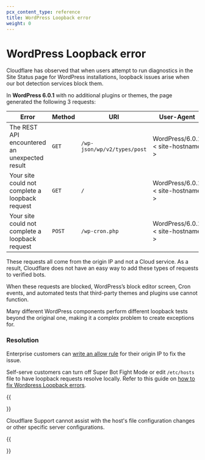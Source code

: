 ```yaml
---
pcx_content_type: reference
title: WordPress Loopback error
weight: 0
---
```

# WordPress Loopback error

Cloudflare has observed that when users attempt to run diagnostics in the Site Status page for WordPress installations, loopback issues arise when our bot detection services block them. 

In **WordPress 6.0.1** with no additional plugins or themes, the page generated the following 3 requests:

| Error | Method | URI | User-Agent |
| ---- | ---- | ---- | ---- |
| The REST API encountered an unexpected result | `GET` | `/wp-json/wp/v2/types/post` | WordPress/6.0.1 < site-hostname > |
| Your site could not complete a loopback request | `GET` | `/` | WordPress/6.0.1 < site-hostname > |
| Your site could not complete a loopback request | `POST` | `/wp-cron.php` | WordPress/6.0.1 < site-hostname > |

These requests all come from the origin IP and not a Cloud service.  As a result, Cloudflare does not have an easy way to add these types of requests to verified bots. 

When these requests are blocked, WordPress’s block editor screen, Cron events, and automated tests that third-party themes and plugins use cannot function.

Many different WordPress components perform different loopback tests beyond the original one, making it a complex problem to create exceptions for. 

### Resolution

Enterprise customers can [write an allow rule](/firewall/cf-dashboard/create-edit-delete-rules/#create-a-firewall-rule) for their origin IP to fix the issue. 

Self-serve customers can turn off Super Bot Fight Mode or edit `/etc/hosts` file to have loopback requests resolve locally. Refer to this guide on [how to fix Wordpress Loopback errors](https://codeopolis.com/posts/wordpress-loopback-error/). 

{{<Aside type="note" header="Note:">}}

Cloudflare Support cannot assist with the host's file configuration changes or other specific server configurations.

{{</Aside>}}